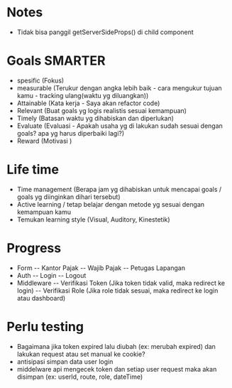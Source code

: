 # Notes

- Tidak bisa panggil getServerSideProps() di child component

# Goals SMARTER

- spesific (Fokus)
- measurable (Terukur dengan angka lebih baik - cara mengukur tujuan kamu - tracking ulang(waktu yg diluangkan))
- Attainable (Kata kerja - Saya akan refactor code)
- Relevant (Buat goals yg logis realistis sesuai kemampuan)
- Timely (Batasan waktu yg dihabiskan dan diperlukan)
- Evaluate (Evaluasi - Apakah usaha yg di lakukan sudah sesuai dengan goals? apa yg harus diperbaiki lagi?)
- Reward (Motivasi )

# Life time

- Time management (Berapa jam yg dihabiskan untuk mencapai goals / goals yg diinginkan dihari tersebut)
- Active learning / tetap belajar dengan metode yg sesuai dengan kemampuan kamu
- Temukan learning style (Visual, Auditory, Kinestetik)

# Progress

- Form
  -- Kantor Pajak
  -- Wajib Pajak
  -- Petugas Lapangan
- Auth
  -- Login
  -- Logout
- Middleware
  -- Verifikasi Token (Jika token tidak valid, maka redirect ke login)
  -- Verifikasi Role (Jika role tidak sesuai, maka redirect ke login atau dashboard)

# Perlu testing

- Bagaimana jika token expired lalu diubah (ex: merubah expired) dan lakukan request atau set manual ke cookie?
- antisipasi simpan data user login 
- middelware api mengecek token dan setiap user request maka akan disimpan (ex: userId, route, role, dateTime)
